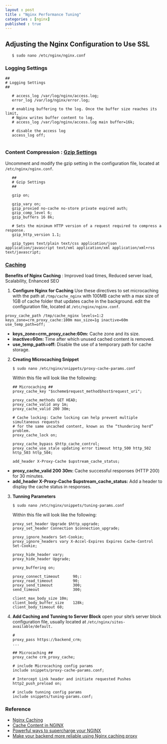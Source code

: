 ```yaml
---
layout : post
title : "Nginx Performance Tuning"
categories : [nginx]
published : true
---
```


## Adjusting the Nginx Configuration to Use SSL
```shell
   $ sudo nano /etc/nginx/nginx.conf
```

### Logging Settings
```
##
# Logging Settings
##

   # access_log /var/log/nginx/access.log;
   error_log /var/log/nginx/error.log;

   # enabling buffering to the log. Once the buffer size reaches its limit, 
   # Nginx writes buffer content to log. 
   # access_log /var/log/nginx/access.log main buffer=16k;

   # disable the access log
   access_log off;
   
```

### Content Compression : [Gzip Settings](https://docs.nginx.com/nginx/admin-guide/web-server/compression/)
Uncomment and modify the gzip setting in the configuration file, located at `/etc/nginx/nginx.conf`. 
```
   ##
   # Gzip Settings
   ##

   gzip on;

   gzip_vary on;
   gzip_proxied no-cache no-store private expired auth;
   gzip_comp_level 6;
   gzip_buffers 16 8k;

   # Sets the minimum HTTP version of a request required to compress a response.
   gzip_http_version 1.1;

   gzip_types text/plain text/css application/json application/javascript text/xml application/xml application/xml+rss text/javascript;
```

### [Caching](https://tecadmin.net/boosting-websites-performance-with-nginx-caching/) 

**Benefits of Nginx Caching** : Improved load times, Reduced server load, Scalability, Enhanced SEO

1. **Configure Nginx for Caching**
Use these directives to set microcaching with the path at `/tmp/cache_nginx` with 100MB cache with a max size of 1GB of cache folder that updates cache in the background. 
edit the configuration file, located at `/etc/nginx/nginx.conf`. 
```
proxy_cache_path /tmp/cache_nginx levels=1:2 keys_zone=crm_proxy_cache:100m max_size=1g inactive=60m use_temp_path=off;
```
* **keys_zone=crm_proxy_cache:60m:** Cache zone and its size. 
* **inactive=60m:** Time after which unused cached content is removed. 
* **use_temp_path=off:** Disable the use of a temporary path for cache storage.

2. **Creating Microcaching Snippet**

   ```shell
   $ sudo nano /etc/nginx/snippets/proxy-cache-params.conf
   ```
   Within this file will look like the following:
   ```
   ## Microcaching ##
   proxy_cache_key "$scheme$request_method$host$request_uri";

   proxy_cache_methods GET HEAD;
   proxy_cache_valid any 1m;
   proxy_cache_valid 200 30m;
      
   # Cache locking: Cache locking can help prevent multiple simultaneous requests 
   # for the same uncached content, known as the “thundering herd” problem.
   proxy_cache_lock on;

   proxy_cache_bypass $http_cache_control;
   proxy_cache_use_stale updating error timeout http_500 http_502 http_503 http_504;

   add_header X-Proxy-Cache $upstream_cache_status;
   ```

* **proxy_cache_valid 200 30m:** Cache successful responses (HTTP 200) for 30 minutes.
* **add_header X-Proxy-Cache $upstream_cache_status:** Add a header to display the cache status in responses.

3. **Tunning Parameters**
   ```shell
   $ sudo nano /etc/nginx/snippets/tuning-params.conf
   ```
   Within this file will look like the following:
   ```
   proxy_set_header Upgrade $http_upgrade;
   proxy_set_header Connection $connection_upgrade;
   
   proxy_ignore_headers Set-Cookie;
   proxy_ignore_headers vary X-Accel-Expires Expires Cache-Control  Set-Cookie;

   proxy_hide_header vary;
   proxy_hide_header Upgrade;

   proxy_buffering on;

   proxy_connect_timeout      90;:
   proxy_read_timeout         90;
   proxy_send_timeout         300;
   send_timeout               300;

   client_max_body_size 10m;
   client_body_buffer_size    128k;
   client_body_timeout 60;
   ```

4. **Add Caching and Tunning to Server Block** open your site’s server block configuration file, usually located at `/etc/nginx/sites-available/default.` 

   ```
   #
   proxy_pass https://backend_crm;
   ...

   ## Microcaching ##
   proxy_cache crm_proxy_cache;

   # include Microcaching config params
   include snippets/proxy-cache-params.conf;

   # Intercept Link header and initiate requested Pushes
   http2_push_preload on;

   # include tunning config params
   include snippets/tuning-params.conf;

   ```


### Reference
* [Nginx Caching](https://www.oreilly.com/library/view/nginx-cookbook/9781492049098/ch04.html)
* [Cache Content in NGINX](https://www.tecmint.com/cache-content-with-nginx/)
* [Powerful ways to supercharge your NGINX](https://www.freecodecamp.org/news/powerful-ways-to-supercharge-your-nginx-server-and-improve-its-performance-a8afdbfde64d/)
* [Make your backend more reliable using Nginx caching proxy](https://www.sheshbabu.com/posts/nginx-caching-proxy/)

